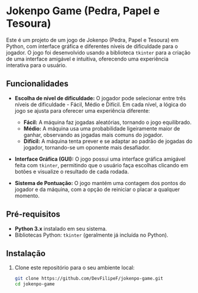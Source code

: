 # Jokenpo Game (Pedra, Papel e Tesoura)

Este é um projeto de um jogo de Jokenpo (Pedra, Papel e Tesoura) em Python, com interface gráfica e diferentes níveis de dificuldade para o jogador. O jogo foi desenvolvido usando a biblioteca `tkinter` para a criação de uma interface amigável e intuitiva, oferecendo uma experiência interativa para o usuário.

## Funcionalidades

- **Escolha de nível de dificuldade:** O jogador pode selecionar entre três níveis de dificuldade - Fácil, Médio e Difícil. Em cada nível, a lógica do jogo se ajusta para oferecer uma experiência diferente:
  - **Fácil:** A máquina faz jogadas aleatórias, tornando o jogo equilibrado.
  - **Médio:** A máquina usa uma probabilidade ligeiramente maior de ganhar, observando as jogadas mais comuns do jogador.
  - **Difícil:** A máquina tenta prever e se adaptar ao padrão de jogadas do jogador, tornando-se um oponente mais desafiador.
  
- **Interface Gráfica (GUI):** O jogo possui uma interface gráfica amigável feita com `tkinter`, permitindo que o usuário faça escolhas clicando em botões e visualize o resultado de cada rodada.

- **Sistema de Pontuação:** O jogo mantém uma contagem dos pontos do jogador e da máquina, com a opção de reiniciar o placar a qualquer momento.

## Pré-requisitos

- **Python 3.x** instalado em seu sistema.
- Bibliotecas Python: `tkinter` (geralmente já incluída no Python).

## Instalação

1. Clone este repositório para o seu ambiente local:
   ```bash
   git clone https://github.com/DevFilipeF/jokenpo-game.git
   cd jokenpo-game

